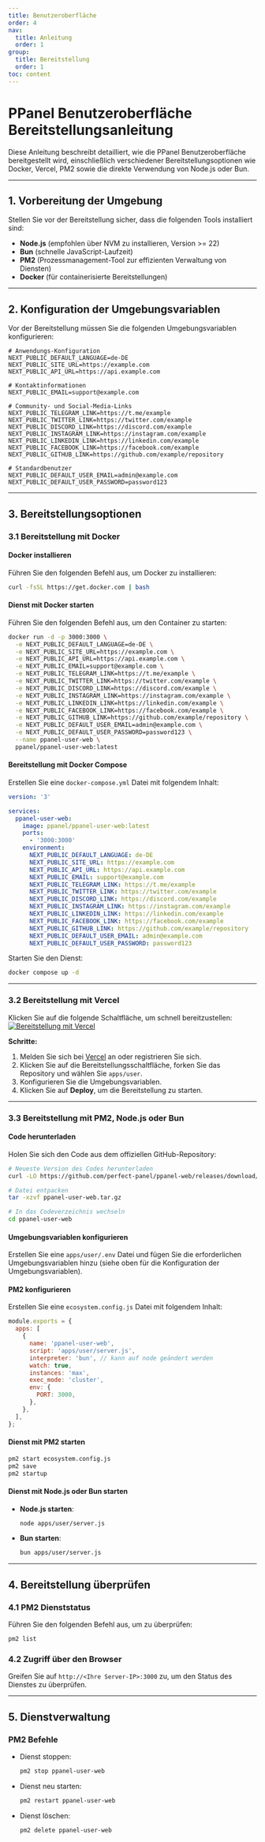 ```yaml
---
title: Benutzeroberfläche
order: 4
nav:
  title: Anleitung
  order: 1
group:
  title: Bereitstellung
  order: 1
toc: content
---
```


# **PPanel Benutzeroberfläche Bereitstellungsanleitung**

Diese Anleitung beschreibt detailliert, wie die PPanel Benutzeroberfläche bereitgestellt wird, einschließlich verschiedener Bereitstellungsoptionen wie Docker, Vercel, PM2 sowie die direkte Verwendung von Node.js oder Bun.

---

## **1. Vorbereitung der Umgebung**

Stellen Sie vor der Bereitstellung sicher, dass die folgenden Tools installiert sind:

- **Node.js** (empfohlen über NVM zu installieren, Version >= 22)
- **Bun** (schnelle JavaScript-Laufzeit)
- **PM2** (Prozessmanagement-Tool zur effizienten Verwaltung von Diensten)
- **Docker** (für containerisierte Bereitstellungen)

---

## **2. Konfiguration der Umgebungsvariablen**

Vor der Bereitstellung müssen Sie die folgenden Umgebungsvariablen konfigurieren:

```env
# Anwendungs-Konfiguration
NEXT_PUBLIC_DEFAULT_LANGUAGE=de-DE
NEXT_PUBLIC_SITE_URL=https://example.com
NEXT_PUBLIC_API_URL=https://api.example.com

# Kontaktinformationen
NEXT_PUBLIC_EMAIL=support@example.com

# Community- und Social-Media-Links
NEXT_PUBLIC_TELEGRAM_LINK=https://t.me/example
NEXT_PUBLIC_TWITTER_LINK=https://twitter.com/example
NEXT_PUBLIC_DISCORD_LINK=https://discord.com/example
NEXT_PUBLIC_INSTAGRAM_LINK=https://instagram.com/example
NEXT_PUBLIC_LINKEDIN_LINK=https://linkedin.com/example
NEXT_PUBLIC_FACEBOOK_LINK=https://facebook.com/example
NEXT_PUBLIC_GITHUB_LINK=https://github.com/example/repository

# Standardbenutzer
NEXT_PUBLIC_DEFAULT_USER_EMAIL=admin@example.com
NEXT_PUBLIC_DEFAULT_USER_PASSWORD=password123
```

---

## **3. Bereitstellungsoptionen**

### **3.1 Bereitstellung mit Docker**

#### Docker installieren

Führen Sie den folgenden Befehl aus, um Docker zu installieren:

```bash
curl -fsSL https://get.docker.com | bash
```

#### Dienst mit Docker starten

Führen Sie den folgenden Befehl aus, um den Container zu starten:

```bash
docker run -d -p 3000:3000 \
  -e NEXT_PUBLIC_DEFAULT_LANGUAGE=de-DE \
  -e NEXT_PUBLIC_SITE_URL=https://example.com \
  -e NEXT_PUBLIC_API_URL=https://api.example.com \
  -e NEXT_PUBLIC_EMAIL=support@example.com \
  -e NEXT_PUBLIC_TELEGRAM_LINK=https://t.me/example \
  -e NEXT_PUBLIC_TWITTER_LINK=https://twitter.com/example \
  -e NEXT_PUBLIC_DISCORD_LINK=https://discord.com/example \
  -e NEXT_PUBLIC_INSTAGRAM_LINK=https://instagram.com/example \
  -e NEXT_PUBLIC_LINKEDIN_LINK=https://linkedin.com/example \
  -e NEXT_PUBLIC_FACEBOOK_LINK=https://facebook.com/example \
  -e NEXT_PUBLIC_GITHUB_LINK=https://github.com/example/repository \
  -e NEXT_PUBLIC_DEFAULT_USER_EMAIL=admin@example.com \
  -e NEXT_PUBLIC_DEFAULT_USER_PASSWORD=password123 \
  --name ppanel-user-web \
  ppanel/ppanel-user-web:latest
```

#### Bereitstellung mit Docker Compose

Erstellen Sie eine `docker-compose.yml` Datei mit folgendem Inhalt:

```yaml
version: '3'

services:
  ppanel-user-web:
    image: ppanel/ppanel-user-web:latest
    ports:
      - '3000:3000'
    environment:
      NEXT_PUBLIC_DEFAULT_LANGUAGE: de-DE
      NEXT_PUBLIC_SITE_URL: https://example.com
      NEXT_PUBLIC_API_URL: https://api.example.com
      NEXT_PUBLIC_EMAIL: support@example.com
      NEXT_PUBLIC_TELEGRAM_LINK: https://t.me/example
      NEXT_PUBLIC_TWITTER_LINK: https://twitter.com/example
      NEXT_PUBLIC_DISCORD_LINK: https://discord.com/example
      NEXT_PUBLIC_INSTAGRAM_LINK: https://instagram.com/example
      NEXT_PUBLIC_LINKEDIN_LINK: https://linkedin.com/example
      NEXT_PUBLIC_FACEBOOK_LINK: https://facebook.com/example
      NEXT_PUBLIC_GITHUB_LINK: https://github.com/example/repository
      NEXT_PUBLIC_DEFAULT_USER_EMAIL: admin@example.com
      NEXT_PUBLIC_DEFAULT_USER_PASSWORD: password123
```

Starten Sie den Dienst:

```bash
docker compose up -d
```

---

### **3.2 Bereitstellung mit Vercel**

Klicken Sie auf die folgende Schaltfläche, um schnell bereitzustellen:
[![Bereitstellung mit Vercel](https://vercel.com/button)](https://vercel.com/new/clone?demo-description=PPanel%20ist%20ein%20reines%2C%20professionelles%20und%20perfektes%20Open-Source-Proxy-Panel-Tool%2C%20das%20so%20gestaltet%20ist%2C%20dass%20es%20Ihre%20ideale%20Wahl%20für%20Lernen%20und%20praktische%20Nutzung%20ist&demo-image=https%3A%2F%2Furlscan.io%2Fliveshot%2F%3Fwidth%3D1920%26height%3D1080%26url%3Dhttps%3A%2F%2Fuser.ppanel.dev&demo-title=PPanel%20Benutzer-Web&demo-url=https%3A%2F%2Fuser.ppanel.dev%2F&from=.&project-name=ppanel-user-web&repository-name=ppanel-web&repository-url=https%3A%2F%2Fgithub.com%2Fperfect-panel%2Fppanel-web&root-directory=apps%2Fuser&skippable-integrations=1)

**Schritte:**

1. Melden Sie sich bei [Vercel](https://vercel.com/) an oder registrieren Sie sich.
2. Klicken Sie auf die Bereitstellungsschaltfläche, forken Sie das Repository und wählen Sie `apps/user`.
3. Konfigurieren Sie die Umgebungsvariablen.
4. Klicken Sie auf **Deploy**, um die Bereitstellung zu starten.

---

### **3.3 Bereitstellung mit PM2, Node.js oder Bun**

#### Code herunterladen

Holen Sie sich den Code aus dem offiziellen GitHub-Repository:

```bash
# Neueste Version des Codes herunterladen
curl -LO https://github.com/perfect-panel/ppanel-web/releases/download/v1.0.0/ppanel-user-web.tar.gz

# Datei entpacken
tar -xzvf ppanel-user-web.tar.gz

# In das Codeverzeichnis wechseln
cd ppanel-user-web
```

#### Umgebungsvariablen konfigurieren

Erstellen Sie eine `apps/user/.env` Datei und fügen Sie die erforderlichen Umgebungsvariablen hinzu (siehe oben für die Konfiguration der Umgebungsvariablen).

#### PM2 konfigurieren

Erstellen Sie eine `ecosystem.config.js` Datei mit folgendem Inhalt:

```javascript
module.exports = {
  apps: [
    {
      name: 'ppanel-user-web',
      script: 'apps/user/server.js',
      interpreter: 'bun', // kann auf node geändert werden
      watch: true,
      instances: 'max',
      exec_mode: 'cluster',
      env: {
        PORT: 3000,
      },
    },
  ],
};
```

#### Dienst mit PM2 starten

```bash
pm2 start ecosystem.config.js
pm2 save
pm2 startup
```

#### Dienst mit Node.js oder Bun starten

- **Node.js starten**:
  ```bash
  node apps/user/server.js
  ```
- **Bun starten**:
  ```bash
  bun apps/user/server.js
  ```

---

## **4. Bereitstellung überprüfen**

### **4.1 PM2 Dienststatus**

Führen Sie den folgenden Befehl aus, um zu überprüfen:

```bash
pm2 list
```

### **4.2 Zugriff über den Browser**

Greifen Sie auf `http://<Ihre Server-IP>:3000` zu, um den Status des Dienstes zu überprüfen.

---

## **5. Dienstverwaltung**

### **PM2 Befehle**

- Dienst stoppen:
  ```bash
  pm2 stop ppanel-user-web
  ```
- Dienst neu starten:
  ```bash
  pm2 restart ppanel-user-web
  ```
- Dienst löschen:
  ```bash
  pm2 delete ppanel-user-web
  ```
